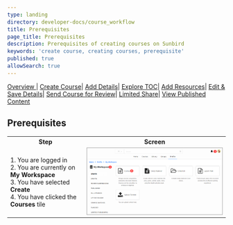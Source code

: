 ```yaml
---
type: landing
directory: developer-docs/course_workflow
title: Prerequisites
page_title: Prerequisites
description: Prerequisites of creating courses on Sunbird
keywords: 'create course, creating courses, prerequisite'
published: true
allowSearch: true
---
```


<a href="developer-docs/course_workflow/course_creation_overview"> Overview </a>| <a href="developer-docs/course_workflow/start_creating"> Create Course</a>| <a href="developer-docs/course_workflow/adding_metadata"> Add Details</a>| <a href="developer-docs/course_workflow/exploring_toc"> Explore TOC</a>| <a href="developer-docs/course_workflow/adding_resource"> Add Resources</a>| <a href="developer-docs/course_workflow/save_edit"> Edit & Save Details</a>| <a href="developer-docs/course_workflow/send_for_review"> Send Course for Review</a>| <a href="developer-docs/course_workflow/limited_share"> Limited Share</a>| <a href="developer-docs/course_workflow/view_publish_content"> View Published Content</a>

## Prerequisites

<table>
  <tr>
    <th style="width:35%;">Step</th>
    <th style="width:65%;">Screen</th>
  </tr>
  <tr>
    <td>1. You are logged in 
      <br>2. You are currently on <b>My Workspace</b> 
      <br>3. You have selected <b>Create</b> 
      <br>4. You have clicked the <b>Courses</b> tile
      </td>
      <td><img src="pages/features-documentation/images/course_workspace.png"></td>
  </tr>
  </table>